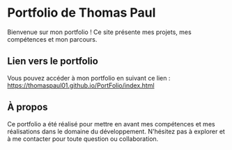 # Portfolio de Thomas Paul

Bienvenue sur mon portfolio ! Ce site présente mes projets, mes compétences et mon parcours.

## Lien vers le portfolio

Vous pouvez accéder à mon portfolio en suivant ce lien : https://thomaspaul01.github.io/PortFolio/index.html

## À propos

Ce portfolio a été réalisé pour mettre en avant mes compétences et mes réalisations dans le domaine du développement. N'hésitez pas à explorer et à me contacter pour toute question ou collaboration.
